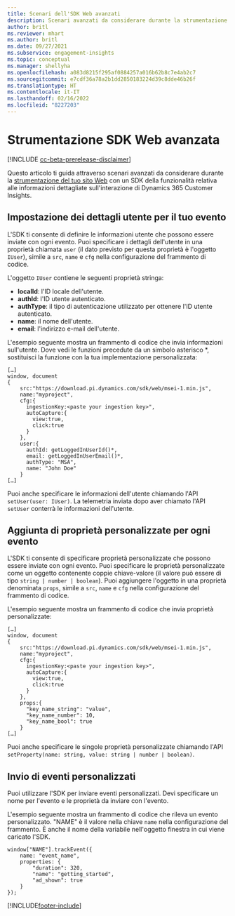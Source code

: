 ```yaml
---
title: Scenari dell'SDK Web avanzati
description: Scenari avanzati da considerare durante la strumentazione del tuo sito Web con un SDK.
author: britl
ms.reviewer: mhart
ms.author: britl
ms.date: 09/27/2021
ms.subservice: engagement-insights
ms.topic: conceptual
ms.manager: shellyha
ms.openlocfilehash: a083d8215f295af0884257a016b62b8c7e4ab2c7
ms.sourcegitcommit: e7cdf36a78a2b1dd2850183224d39c8dde46b26f
ms.translationtype: HT
ms.contentlocale: it-IT
ms.lasthandoff: 02/16/2022
ms.locfileid: "8227203"
---
```

# <a name="advanced-web-sdk-instrumentation"></a>Strumentazione SDK Web avanzata

[!INCLUDE [cc-beta-prerelease-disclaimer](includes/cc-beta-prerelease-disclaimer.md)]

Questo articolo ti guida attraverso scenari avanzati da considerare durante la [strumentazione del tuo sito Web](instrument-website.md) con un SDK della funzionalità relativa alle informazioni dettagliate sull'interazione di Dynamics 365 Customer Insights.

## <a name="setting-user-details-for-your-event"></a>Impostazione dei dettagli utente per il tuo evento

L'SDK ti consente di definire le informazioni utente che possono essere inviate con ogni evento. Puoi specificare i dettagli dell'utente in una proprietà chiamata `user` (il dato previsto per questa proprietà è l'oggetto `IUser`), simile a `src`, `name` e `cfg` nella configurazione del frammento di codice.

L'oggetto `IUser` contiene le seguenti proprietà stringa:

- **localId**: l'ID locale dell'utente.
- **authId**: l'ID utente autenticato.
- **authType**: il tipo di autenticazione utilizzato per ottenere l'ID utente autenticato.
- **name**: il nome dell'utente.
- **email**: l'indirizzo e-mail dell'utente.

L'esempio seguente mostra un frammento di codice che invia informazioni sull'utente. Dove vedi le funzioni precedute da un simbolo asterisco *, sostituisci la funzione con la tua implementazione personalizzata:

```
[…]
window, document
{
    src:"https://download.pi.dynamics.com/sdk/web/msei-1.min.js",
    name:"myproject",
    cfg:{
      ingestionKey:<paste your ingestion key>",
      autoCapture:{
        view:true,
        click:true
      }
    },
    user:{
      authId: getLoggedInUserId()*,
      email: getLoggedInUserEmail()*,
      authType: "MSA",
      name: "John Doe"
    }
[…]
```

Puoi anche specificare le informazioni dell'utente chiamando l'API `setUser(user: IUser)`. La telemetria inviata dopo aver chiamato l'API `setUser` conterrà le informazioni dell'utente.

## <a name="adding-custom-properties-for-each-event"></a>Aggiunta di proprietà personalizzate per ogni evento

L'SDK ti consente di specificare proprietà personalizzate che possono essere inviate con ogni evento. Puoi specificare le proprietà personalizzate come un oggetto contenente coppie chiave-valore (il valore può essere di tipo `string | number | boolean`). Puoi aggiungere l'oggetto in una proprietà denominata `props`, simile a `src`, `name` e `cfg` nella configurazione del frammento di codice.

L'esempio seguente mostra un frammento di codice che invia proprietà personalizzate:

```
[…]
window, document
{
    src:"https://download.pi.dynamics.com/sdk/web/msei-1.min.js",
    name:"myproject",
    cfg:{
      ingestionKey:<paste your ingestion key>",
      autoCapture:{
        view:true,
        click:true
      }
    },
    props:{
      "key_name_string": "value",
      "key_name_number": 10,
      "key_name_bool": true
    }
[…]
```

Puoi anche specificare le singole proprietà personalizzate chiamando l'API `setProperty(name: string, value: string | number | boolean)`.

## <a name="sending-custom-events"></a>Invio di eventi personalizzati

Puoi utilizzare l'SDK per inviare eventi personalizzati. Devi specificare un nome per l'evento e le proprietà da inviare con l'evento.

L'esempio seguente mostra un frammento di codice che rileva un evento personalizzato. "NAME" è il valore nella chiave `name` nella configurazione del frammento. È anche il nome della variabile nell'oggetto finestra in cui viene caricato l'SDK.

```
window["NAME"].trackEvent({
    name: "event_name",
    properties: {
        "duration": 320,
        "name": "getting_started",
        "ad_shown": true
    }
});
```


[!INCLUDE[footer-include](../includes/footer-banner.md)]
